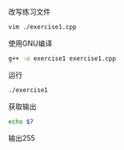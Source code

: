 改写练习文件

```bash
vim ./exercise1.cpp
```

使用GNU编译

```bash
g++ -o exercise1 exercise1.cpp
```

运行

```bash
./exercise1
```

获取输出

```bash
echo $?
```

输出255
